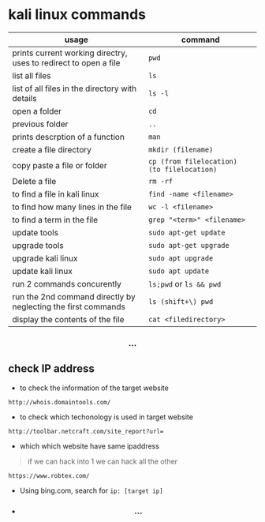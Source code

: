 
# kali linux commands
| usage | command |
| --- | ---|
| prints current working directry, uses to redirect to open a file | `pwd`  |
| list all files | `ls` |
| list of all files in the directory with details | `ls -l` |
| open a folder | `cd` |
| previous folder | `..` | 
| prints descrption of a function | `man` |
| create a file directory | `mkdir (filename)` |
| copy paste a file or folder | `cp (from filelocation) (to filelocation)` |
| Delete a file | `rm -rf` |
| to find a file in kali linux | `find -name <filename>` |
| to find how many lines in the file | `wc -l <filename>` |
| to find a term in the file | `grep "<term>" <filename>` |
| update tools | `sudo apt-get update` |
| upgrade tools | `sudo apt-get upgrade` |
| upgrade kali linux | `sudo apt upgrade` | 
| update kali linux | `sudo apt update` |
| run 2 commands concurently |  `ls;pwd` or `ls && pwd` |
| run the 2nd command directly by neglecting the first commands | `ls (shift+\) pwd` |
| display the contents of the file | `cat <filedirectory>` |
<h3 align="center"> ... </h3>  

## check IP address


- to check the information of the target website  
```
http://whois.domaintools.com/
```
- to check which techonology is used in target website  
```
http://toolbar.netcraft.com/site_report?url=
```

- which which website have same ipaddress  

>if we can hack into 1 we can hack all the other

```
https://www.robtex.com/ 
```  
- Using bing.com, search for `ip: [target ip]`
- <h3 align="center"> ... </h3> 
